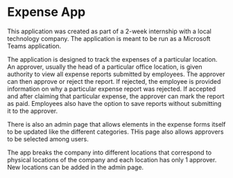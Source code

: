 # Expense App

This application was created as part of a 2-week internship with a local
technology company. The application is meant to be run as a Microsoft Teams
application.

The application is designed to track the expenses of a particular location. An
approver, usually the head of a particular office location, is given authority
to view all expense reports submitted by employees. The approver can then
approve or reject the report. If rejected, the employee is provided information
on why a particular expense report was rejected. If accepted and after claiming
that particular expense, the approver can mark the report as paid. Employees
also have the option to save reports without submitting it to the approver.

There is also an admin page that allows elements in the expense forms itself
to be updated like the different categories. THis page also allows approvers to
be selected among users.

The app breaks the company into different locations that correspond to physical
locations of the company and each location has only 1 approver. New locations
can be added in the admin page.